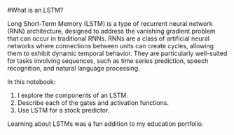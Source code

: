 #What is an LSTM?

Long Short-Term Memory (LSTM) is a type of recurrent neural network (RNN) architecture, designed to address the vanishing gradient problem that can occur in traditional RNNs. RNNs are a class of artificial neural networks where connections between units can create cycles, allowing them to exhibit dynamic temporal behavior. They are particularly well-suited for tasks involving sequences, such as time series prediction, speech recognition, and natural language processing.


In this notebook:
1. I explore the components of an LSTM.
2. Describe each of the gates and activation functions.
3. Use LSTM for a stock predictor.

Learning about LSTMs was a fun addition to my education portfolio.

